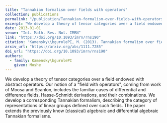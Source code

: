 ```yaml
---
title: "Tannakian formalism over fields with operators"
collection: publications
permalink: "/publication/Tannakian-formalism-over-fields-with-operators"
excerpt: "We develop a theory of tensor categories over a field endowed with abstract operators. Our notion of a \"field with operators\", coming from work of Moosa and Scanlon, includes the familiar cases of differential and difference fields, Hasse-Schmidt derivations, and their combinations. We develop a corresponding Tannakian formalism, describing the category of representations of linear groups defined over such fields. The paper extends the previously know (classical) algebraic and differential algebraic Tannakian formalisms."
date: 2013-01-01
venue: "Int. Math. Res. Not. IMRN"
link: "https://doi.org/10.1093/imrn/rns190"
citation: "Kamensky\\bgurolePI, M. (2013). Tannakian formalism over fields with operators. <i>Int. Math. Res. Not. IMRN</i>, <i>24</i>, 5571–5622. https://doi.org/10.1093/imrn/rns190"
arxiv_url: "https://arxiv.org/abs/1111.7285"
doi_url: "https://doi.org/10.1093/imrn/rns190"
authors:
  - family: Kamensky\bgurolePI
    given: Moshe
---
```

We develop a theory of tensor categories over a field endowed with abstract operators. Our notion of a &quot;field with operators&quot;, coming from work of Moosa and Scanlon, includes the familiar cases of differential and difference fields, Hasse-Schmidt derivations, and their combinations. We develop a corresponding Tannakian formalism, describing the category of representations of linear groups defined over such fields. The paper extends the previously know (classical) algebraic and differential algebraic Tannakian formalisms.

